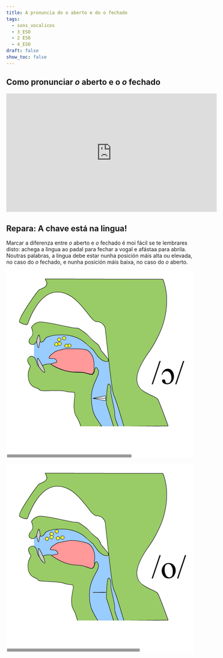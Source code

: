 ```yaml
---
title: A pronuncia do o aberto e do o fechado
tags:
  - sons_vocalicos
  - 3_ESO
  - 2 ESO
  - 4_ESO
draft: false
show_toc: false
---
```

## Como pronunciar *o* aberto e o *o* fechado

<iframe width="560" height="315" src="https://www.youtube.com/embed/2AlQXbux11c?si=HhMFJtg0BmOjwhjn" title="YouTube video player" frameborder="0" allow="accelerometer; autoplay; clipboard-write; encrypted-media; gyroscope; picture-in-picture; web-share" allowfullscreen></iframe>

## Repara: A chave está na lingua!

Marcar a diferenza entre *o* aberto e *o* fechado é moi fácil se te lembrares disto: achega a lingua ao padal para fechar a vogal e afástaa para abrila. Noutras palabras, a lingua debe estar nunha posición máis alta ou elevada, no caso do *o* fechado, e nunha posición máis baixa, no caso do *o* aberto.

![](/img/o_aberto.jpg)

![](/img/o_fechado.jpg)